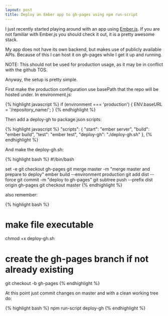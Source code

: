 ```yaml
---
layout: post
title: Deploy an Ember app to gh-pages using npm run-script
---
```


I just recently started playing around with an app using [Ember.js](http://emberjs.com/). If you are not familiar with Ember.js you should check it out, it is a pretty awesome stack.

My app does not have its own backend, but makes use of publicly available APIs. Because of this I can host it on gh-pages while I get it up and running.

NOTE: This should not be used for production usage, as it may be in conflict with the github TOS.

Anyway, the setup is pretty simple.

First make the production configuration use basePath that the repo will be hosted under. In environment.js:

{% highlight javascript %}
if (environment === 'production') {
  ENV.baseURL = '/repository_name/';
}
{% endhighlight %}

Then add a deploy-gh to package.json scripts:

{% highlight javascript %}
"scripts": {
  "start": "ember server",
  "build": "ember build",
  "test": "ember test",
  "deploy-gh": "./deploy-gh.sh"
},
{% endhighlight %}

And make the deploy-gh.sh:

{% highlight bash %}
#!/bin/bash

set -e
git checkout gh-pages
git merge master -m "merge master and prepare to deploy"
ember build --environment production
git add dist --force
git commit -m "deploy to gh-pages"
git subtree push --prefix dist origin gh-pages
git checkout master
{% endhighlight %}

also remember:

{% highlight bash %}
# make file executable
chmod +x deploy-gh.sh
# create the gh-pages branch if not already existing
git checkout -b gh-pages
{% endhighlight %}

At this point just commit changes on master and with a clean working tree do:

{% highlight bash %}
npm run-script deploy-gh
{% endhighlight %}
